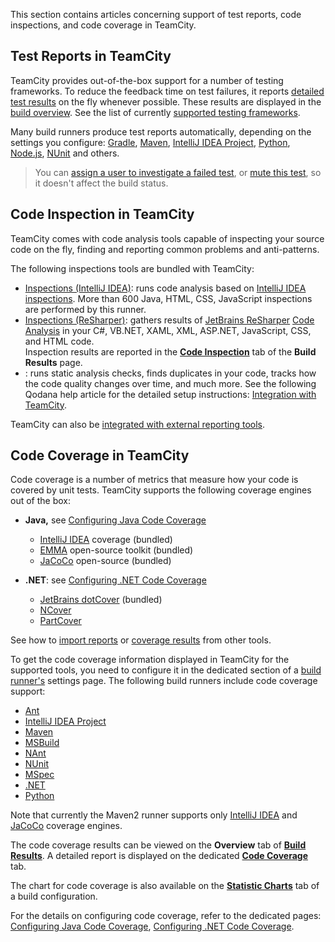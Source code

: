 [//]: # (title: Configuring Test Reports and Code Coverage)
[//]: # (auxiliary-id: Configuring Test Reports and Code Coverage;Configuring Unit Testing and Code Coverage;Code Inspection;Code Coverage)

This section contains articles concerning support of test reports, code inspections, and code coverage in TeamCity.

## Test Reports in TeamCity

TeamCity provides out-of-the-box support for a number of testing frameworks. To reduce the feedback time on test failures, it reports [detailed test results](viewing-tests-and-configuration-problems.md) on the fly whenever possible. These results are displayed in the [build overview](working-with-build-results.md). See the list of currently [supported testing frameworks](testing-frameworks.md).

Many build runners produce test reports automatically, depending on the settings you configure: [Gradle](gradle.md), [Maven](maven.md), [IntelliJ IDEA Project](intellij-idea-project.md), [Python](python.md), [Node.js](nodejs.md), [NUnit](nunit.md) and others.

>You can [assign a user to investigate a failed test](investigating-and-muting-build-failures.md#Assigning+Investigations+of+Build+Problems+and+Failed+Tests), or [mute this test](investigating-and-muting-build-failures.md#Muting+Tests), so it doesn't affect the build status.

## Code Inspection in TeamCity

TeamCity comes with code analysis tools capable of inspecting your source code on the fly, finding and reporting common problems and anti-patterns.

The following inspections tools are bundled with TeamCity:
* [Inspections (IntelliJ IDEA)](inspections.md): runs code analysis based on [IntelliJ IDEA inspections](http://www.jetbrains.com/idea/documentation/inspections.jsp). More than 600 Java, HTML, CSS, JavaScript inspections are performed by this runner.
* [Inspections (ReSharper)](inspections-resharper.md): gathers results of [JetBrains ReSharper](http://www.jetbrains.com/resharper) [Code Analysis](http://www.jetbrains.com/resharper/webhelp/Code_Analysis__Index.html) in your C#, VB.NET, XAML, XML, ASP.NET, JavaScript, CSS, and HTML code.  
  Inspection results are reported in the __[Code Inspection](build-results-page.md#Code+Inspection+Tab)__ tab of the __Build Results__ page.
* [](qodana.md): runs static analysis checks, finds duplicates in your code, tracks how the code quality changes over time, and much more. See the following Qodana help article for the detailed setup instructions: [Integration with TeamCity](https://www.jetbrains.com/help/qodana/teamcity.html).

TeamCity can also be [integrated with external reporting tools](how-to.md#Integrate+with+Build+and+Reporting+Tools).

## Code Coverage in TeamCity

Code coverage is a number of metrics that measure how your code is covered by unit tests. TeamCity supports the following coverage engines out of the box:

* __Java,__ see [Configuring Java Code Coverage](configuring-java-code-coverage.md)
  * [IntelliJ IDEA](intellij-idea.md) coverage (bundled)
  * [EMMA](http://emma.sourceforge.net/) open-source toolkit (bundled)
  * [JaCoCo](http://www.eclemma.org/jacoco/) open-source (bundled)

* __.NET__: see [Configuring .NET Code Coverage](configuring-.net-code-coverage.md)
  * [JetBrains dotCover](jetbrains-dotcover.md) (bundled)
  * [NCover](ncover.md)
  * [PartCover](partcover.md)

See how to [import reports](how-to.md#Integrate+with+Build+and+Reporting+Tools) or [coverage results](importing-arbitrary-coverage-results-to-teamcity.md) from other tools.

To get the code coverage information displayed in TeamCity for the supported tools, you need to configure it in the dedicated section of a [build runner's](build-runner.md) settings page. The following build runners include code coverage support:

* [Ant](ant.md)
* [IntelliJ IDEA Project](intellij-idea-project.md)
* [Maven](maven.md)
* [MSBuild](msbuild.md)
* [NAnt](nant.md)
* [NUnit](nunit.md)
* [MSpec](mspec.md)
* [.NET](net.md)
* [Python](python.md)

Note that currently the Maven2 runner supports only [IntelliJ IDEA](intellij-idea.md) and [JaCoCo](jacoco.md) coverage engines.

The code coverage results can be viewed on the __Overview__ tab of __[Build Results](working-with-build-results.md)__. A detailed report is displayed on the dedicated __[Code Coverage](working-with-build-results.md)__ tab.

The chart for code coverage is also available on the __[Statistic Charts](statistic-charts.md)__ tab of a build configuration.

For the details on configuring code coverage, refer to the dedicated pages: [Configuring Java Code Coverage](configuring-java-code-coverage.md), [Configuring .NET Code Coverage](configuring-.net-code-coverage.md).
